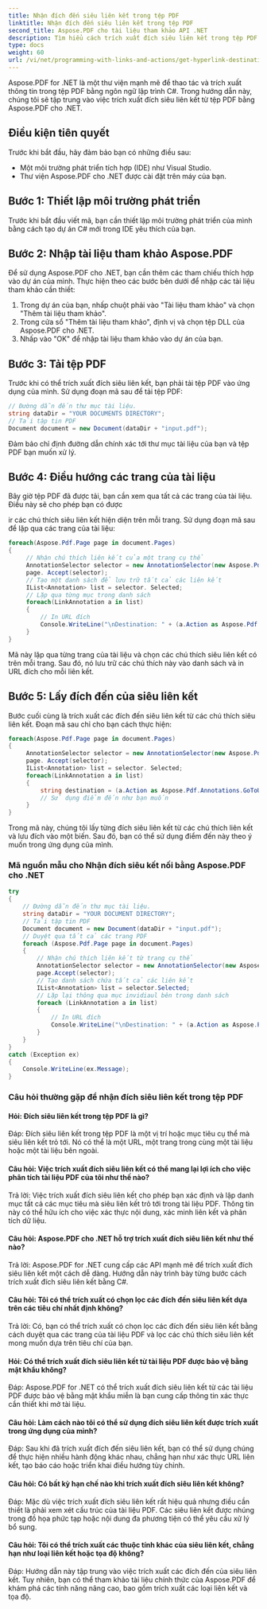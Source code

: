 ```yaml
---
title: Nhận đích đến siêu liên kết trong tệp PDF
linktitle: Nhận đích đến siêu liên kết trong tệp PDF
second_title: Aspose.PDF cho tài liệu tham khảo API .NET
description: Tìm hiểu cách trích xuất đích siêu liên kết trong tệp PDF bằng Aspose.PDF cho .NET.
type: docs
weight: 60
url: /vi/net/programming-with-links-and-actions/get-hyperlink-destinations/
---
```

Aspose.PDF for .NET là một thư viện mạnh mẽ để thao tác và trích xuất thông tin trong tệp PDF bằng ngôn ngữ lập trình C#. Trong hướng dẫn này, chúng tôi sẽ tập trung vào việc trích xuất đích siêu liên kết từ tệp PDF bằng Aspose.PDF cho .NET.

## Điều kiện tiên quyết

Trước khi bắt đầu, hãy đảm bảo bạn có những điều sau:

- Một môi trường phát triển tích hợp (IDE) như Visual Studio.
- Thư viện Aspose.PDF cho .NET được cài đặt trên máy của bạn.

## Bước 1: Thiết lập môi trường phát triển

Trước khi bắt đầu viết mã, bạn cần thiết lập môi trường phát triển của mình bằng cách tạo dự án C# mới trong IDE yêu thích của bạn.

## Bước 2: Nhập tài liệu tham khảo Aspose.PDF

Để sử dụng Aspose.PDF cho .NET, bạn cần thêm các tham chiếu thích hợp vào dự án của mình. Thực hiện theo các bước bên dưới để nhập các tài liệu tham khảo cần thiết:

1. Trong dự án của bạn, nhấp chuột phải vào "Tài liệu tham khảo" và chọn "Thêm tài liệu tham khảo".
2. Trong cửa sổ "Thêm tài liệu tham khảo", định vị và chọn tệp DLL của Aspose.PDF cho .NET.
3. Nhấp vào "OK" để nhập tài liệu tham khảo vào dự án của bạn.

## Bước 3: Tải tệp PDF

Trước khi có thể trích xuất đích siêu liên kết, bạn phải tải tệp PDF vào ứng dụng của mình. Sử dụng đoạn mã sau để tải tệp PDF:

```csharp
// Đường dẫn đến thư mục tài liệu.
string dataDir = "YOUR DOCUMENTS DIRECTORY";
// Tải tập tin PDF
Document document = new Document(dataDir + "input.pdf");
```

Đảm bảo chỉ định đường dẫn chính xác tới thư mục tài liệu của bạn và tệp PDF bạn muốn xử lý.

## Bước 4: Điều hướng các trang của tài liệu

Bây giờ tệp PDF đã được tải, bạn cần xem qua tất cả các trang của tài liệu. Điều này sẽ cho phép bạn có được

ir các chú thích siêu liên kết hiện diện trên mỗi trang. Sử dụng đoạn mã sau để lặp qua các trang của tài liệu:

```csharp
foreach(Aspose.Pdf.Page page in document.Pages)
{
     // Nhận chú thích liên kết của một trang cụ thể
     AnnotationSelector selector = new AnnotationSelector(new Aspose.Pdf.Annotations.LinkAnnotation(page, Aspose.Pdf.Rectangle.Trivial));
     page. Accept(selector);
     // Tạo một danh sách để lưu trữ tất cả các liên kết
     IList<Annotation> list = selector. Selected;
     // Lặp qua từng mục trong danh sách
     foreach(LinkAnnotation a in list)
     {
         // In URL đích
         Console.WriteLine("\nDestination: " + (a.Action as Aspose.Pdf.Annotations.GoToURIAction).URI + "\n");
     }
}
```

Mã này lặp qua từng trang của tài liệu và chọn các chú thích siêu liên kết có trên mỗi trang. Sau đó, nó lưu trữ các chú thích này vào danh sách và in URL đích cho mỗi liên kết.

## Bước 5: Lấy đích đến của siêu liên kết

Bước cuối cùng là trích xuất các đích đến siêu liên kết từ các chú thích siêu liên kết. Đoạn mã sau chỉ cho bạn cách thực hiện:

```csharp
foreach(Aspose.Pdf.Page page in document.Pages)
{
     AnnotationSelector selector = new AnnotationSelector(new Aspose.Pdf.Annotations.LinkAnnotation(page, Aspose.Pdf.Rectangle.Trivial));
     page. Accept(selector);
     IList<Annotation> list = selector. Selected;
     foreach(LinkAnnotation a in list)
     {
         string destination = (a.Action as Aspose.Pdf.Annotations.GoToURIAction).URI;
         // Sử dụng điểm đến như bạn muốn
     }
}
```

Trong mã này, chúng tôi lấy từng đích siêu liên kết từ các chú thích liên kết và lưu đích vào một biến. Sau đó, bạn có thể sử dụng điểm đến này theo ý muốn trong ứng dụng của mình.

### Mã nguồn mẫu cho Nhận đích siêu kết nối bằng Aspose.PDF cho .NET 
```csharp
try
{
	// Đường dẫn đến thư mục tài liệu.
	string dataDir = "YOUR DOCUMENT DIRECTORY";
	// Tải tập tin PDF
	Document document = new Document(dataDir + "input.pdf");
	// Duyệt qua tất cả các trang PDF
	foreach (Aspose.Pdf.Page page in document.Pages)
	{
		// Nhận chú thích liên kết từ trang cụ thể
		AnnotationSelector selector = new AnnotationSelector(new Aspose.Pdf.Annotations.LinkAnnotation(page, Aspose.Pdf.Rectangle.Trivial));
		page.Accept(selector);
		// Tạo danh sách chứa tất cả các liên kết
		IList<Annotation> list = selector.Selected;
		// Lặp lại thông qua mục invidiaul bên trong danh sách
		foreach (LinkAnnotation a in list)
		{
			// In URL đích
			Console.WriteLine("\nDestination: " + (a.Action as Aspose.Pdf.Annotations.GoToURIAction).URI + "\n");
		}
	}
}
catch (Exception ex)
{
	Console.WriteLine(ex.Message);
}
```

### Câu hỏi thường gặp để nhận đích siêu liên kết trong tệp PDF

#### Hỏi: Đích siêu liên kết trong tệp PDF là gì?

Đáp: Đích siêu liên kết trong tệp PDF là một vị trí hoặc mục tiêu cụ thể mà siêu liên kết trỏ tới. Nó có thể là một URL, một trang trong cùng một tài liệu hoặc một tài liệu bên ngoài.

#### Câu hỏi: Việc trích xuất đích siêu liên kết có thể mang lại lợi ích cho việc phân tích tài liệu PDF của tôi như thế nào?

Trả lời: Việc trích xuất đích siêu liên kết cho phép bạn xác định và lập danh mục tất cả các mục tiêu mà siêu liên kết trỏ tới trong tài liệu PDF. Thông tin này có thể hữu ích cho việc xác thực nội dung, xác minh liên kết và phân tích dữ liệu.

#### Câu hỏi: Aspose.PDF cho .NET hỗ trợ trích xuất đích siêu liên kết như thế nào?

Trả lời: Aspose.PDF for .NET cung cấp các API mạnh mẽ để trích xuất đích siêu liên kết một cách dễ dàng. Hướng dẫn này trình bày từng bước cách trích xuất đích siêu liên kết bằng C#.

#### Câu hỏi: Tôi có thể trích xuất có chọn lọc các đích đến siêu liên kết dựa trên các tiêu chí nhất định không?

Trả lời: Có, bạn có thể trích xuất có chọn lọc các đích đến siêu liên kết bằng cách duyệt qua các trang của tài liệu PDF và lọc các chú thích siêu liên kết mong muốn dựa trên tiêu chí của bạn.

#### Hỏi: Có thể trích xuất đích siêu liên kết từ tài liệu PDF được bảo vệ bằng mật khẩu không?

Đáp: Aspose.PDF for .NET có thể trích xuất đích siêu liên kết từ các tài liệu PDF được bảo vệ bằng mật khẩu miễn là bạn cung cấp thông tin xác thực cần thiết khi mở tài liệu.

#### Câu hỏi: Làm cách nào tôi có thể sử dụng đích siêu liên kết được trích xuất trong ứng dụng của mình?

Đáp: Sau khi đã trích xuất đích đến siêu liên kết, bạn có thể sử dụng chúng để thực hiện nhiều hành động khác nhau, chẳng hạn như xác thực URL liên kết, tạo báo cáo hoặc triển khai điều hướng tùy chỉnh.

#### Câu hỏi: Có bất kỳ hạn chế nào khi trích xuất đích siêu liên kết không?

Đáp: Mặc dù việc trích xuất đích siêu liên kết rất hiệu quả nhưng điều cần thiết là phải xem xét cấu trúc của tài liệu PDF. Các siêu liên kết được nhúng trong đồ họa phức tạp hoặc nội dung đa phương tiện có thể yêu cầu xử lý bổ sung.

#### Câu hỏi: Tôi có thể trích xuất các thuộc tính khác của siêu liên kết, chẳng hạn như loại liên kết hoặc tọa độ không?

Đáp: Hướng dẫn này tập trung vào việc trích xuất các đích đến của siêu liên kết. Tuy nhiên, bạn có thể tham khảo tài liệu chính thức của Aspose.PDF để khám phá các tính năng nâng cao, bao gồm trích xuất các loại liên kết và tọa độ.